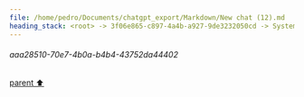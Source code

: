 ```yaml
---
file: /home/pedro/Documents/chatgpt_export/Markdown/New chat (12).md
heading_stack: <root> -> 3f06e865-c897-4a4b-a927-9de3232050cd -> System -> b071c1f2-263c-4341-9590-5213dca53085 -> System -> aaa2b49a-84e1-4810-bb7b-b731b4e96f38 -> User -> 841e4077-bd78-480f-814b-b79a9a92e559 -> Assistant -> Step 1: Probe Video for Duration -> aaa28510-70e7-4b0a-b4b4-43752da44402
---
```

###### aaa28510-70e7-4b0a-b4b4-43752da44402
[parent ⬆️](#841e4077-bd78-480f-814b-b79a9a92e559)
